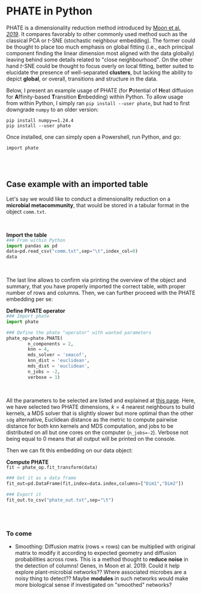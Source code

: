 # PHATE in Python

PHATE is a dimensionality reduction method introduced by [Moon et al. *2019*](https://www.nature.com/articles/s41587-019-0336-3). It compares favorably to other commonly used method such as the classical PCA or *t*-SNE (stochastic neighbour embedding). The former could be thought to place too much emphasis on global fitting (i.e., each principal component finding the linear dimension most aligned with the data globally) leaving behind some details related to "close neighbourhood". On the other hand *t*-SNE could be thought to focus overly on local fitting, better suited to elucidate the presence of well-separated **clusters**, but lacking the ability to depict **global**, or overall, transitions and structure in the data. 

Below, I present an example usage of PHATE (for **P**otential of **H**eat diffusion for **A**ffinity-based **T**ransition **E**mbedding) within Python. To allow usage from within Python, I simply ran ``pip install --user phate``, but had to first downgrade ``numpy`` to an older version:

```{Python}
pip install numpy==1.24.4
pip install --user phate
```

Once installed, one can simply open a Powershell, run Python, and go:

```{Python}
import phate
```

<br><br>

## Case example with an imported table
Let's say we would like to conduct a dimensionality reduction on a **microbial metacommunity**, that would be stored in a tabular format in the object ``comm.txt``. 

<br>

**Import the table**
<div style="margin-top: -0.4cm;"></div>

```Python
### From within Python
import pandas as pd
data=pd.read_csv("comm.txt",sep="\t",index_col=0)
data
```

<br>

The last line allows to confirm via printing the overview of the object and summary, that you have properly imported the correct table, with proper number of rows and columns. Then, we can further proceed with the PHATE embedding per se:
 <br> 

**Define PHATE operator**
<div style="margin-top: -0.4cm;"></div>

```Python
### Import phate
import phate

### Define the phate "operator" with wanted parameters
phate_op=phate.PHATE(
        n_components = 2,
        knn = 4,
        mds_solver = 'smacof',
        knn_dist = 'euclidean',
        mds_dist = 'euclidean',
        n_jobs = -2,
        verbose = 1)
```
<br>

All the parameters to be selected are listed and explained at [this page](https://phate.readthedocs.io/en/stable/). Here, we have selected two PHATE dimensions, $k=4$ nearest neighbours to build kernels, a MDS solver that is slightly slower but more optimal than the other ``sdg`` alternative, Euclidean distance as the metric to compute pairwise distance for both knn kernels and MDS computation, and jobs to be distributed on all but one cores on the computer (``n_jobs=-2``). Verbose not being equal to 0 means that all output will be printed on the console.

Then we can fit this embedding on our data object:

**Compute PHATE**
<div style="margin-top: -0.4cm;"></div>

```Python
fit = phate_op.fit_transform(data)

### Get it as a data frame
fit_out=pd.DataFrame(fit,index=data.index,columns=["Dim1","Dim2"])

### Export it
fit_out.to_csv("phate_out.txt",sep="\t")
```

<br><br>

### To come

* Smoothing: Diffusion matrix (rows $\times$ rows) can be multiplied with original matrix to modify it according to expected geometry and diffusion probabilities across rows. This is a method thought to **reduce noise** in the detection of columns! Genes, in Moon et al. 2019. Could it help explore plant-microbial networks?? Where associated microbes are a noisy thing to detect?? Maybe **modules** in such networks would make more biological sense if investigated on "smoothed" networks?